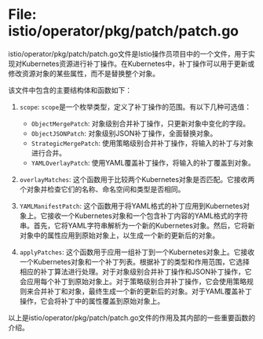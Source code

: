# File: istio/operator/pkg/patch/patch.go

istio/operator/pkg/patch/patch.go文件是Istio操作员项目中的一个文件，用于实现对Kubernetes资源进行补丁操作。在Kubernetes中，补丁操作可以用于更新或修改资源对象的某些属性，而不是替换整个对象。

该文件中包含的主要结构体和函数如下：

1. `scope`: `scope`是一个枚举类型，定义了补丁操作的范围。有以下几种可选值：
   - `ObjectMergePatch`: 对象级别合并补丁操作，只更新对象中变化的字段。
   - `ObjectJSONPatch`: 对象级别JSON补丁操作，全面替换对象。
   - `StrategicMergePatch`: 使用策略级别合并补丁操作，将输入的补丁与对象进行合并。
   - `YAMLOverlayPatch`: 使用YAML覆盖补丁操作，将输入的补丁覆盖到对象。

2. `overlayMatches`: 这个函数用于比较两个Kubernetes对象是否匹配。它接收两个对象并检查它们的名称、命名空间和类型是否相同。

3. `YAMLManifestPatch`: 这个函数用于将YAML格式的补丁应用到Kubernetes对象上。它接收一个Kubernetes对象和一个包含补丁内容的YAML格式的字符串。首先，它将YAML字符串解析为一个新的Kubernetes对象。然后，它将新对象中的属性应用到原始对象上，以生成一个新的更新后的对象。

4. `applyPatches`: 这个函数用于应用一组补丁到一个Kubernetes对象上。它接收一个Kubernetes对象和一个补丁列表。根据补丁的类型和作用范围，它选择相应的补丁算法进行处理。对于对象级别合并补丁操作和JSON补丁操作，它会应用每个补丁到原始对象上。对于策略级别合并补丁操作，它会使用策略规则来合并补丁和对象，最终生成一个新的更新后的对象。对于YAML覆盖补丁操作，它会将补丁中的属性覆盖到原始对象上。

以上是istio/operator/pkg/patch/patch.go文件的作用及其内部的一些重要函数的介绍。

